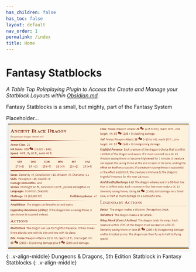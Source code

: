 ```yaml
---
has_children: false
has_toc: false
layout: default
nav_order: 1
permalink: /index
title: Home
---
```


# Fantasy Statblocks

*A Table Top Roleplaying Plugin to Access the Create and Manage your Statblock Layouts within [Obsidian.md](https://obsidian.md).*

Fantasy Statblocks is a small, but mighty, part of the Fantasy System


Placeholder...
![5e-ancient-black-dragon](zz-attachment/5e-ancient-black-dragon.png)
{: .v-align-middle}
Dungeons & Dragons, 5th Edition Statblock in Fantasy Statblocks
{: .v-align-middle}

